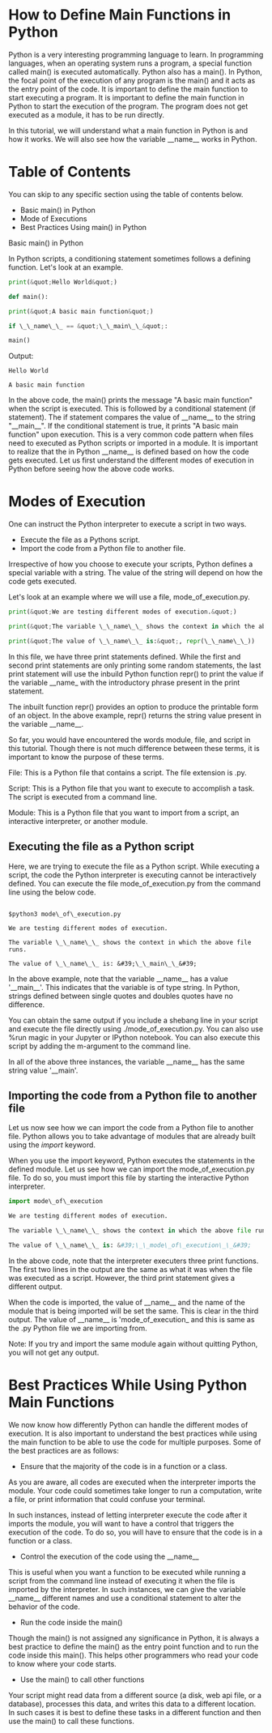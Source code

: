# How to Define Main Functions in Python

Python is a very interesting programming language to learn. In programming languages, when an operating system runs a program, a special function called main() is executed automatically. Python also has a main(). In Python, the focal point of the execution of any program is the main() and it acts as the entry point of the code. It is important to define the main function to start executing a program. It is important to define the main function in Python to start the execution of the program. The program does not get executed as a module, it has to be run directly.

In this tutorial, we will understand what a main function in Python is and how it works. We will also see how the variable \_\_name\_\_ works in Python.

# Table of Contents

You can skip to any specific section using the table of contents below.

- Basic main() in Python
- Mode of Executions
- Best Practices Using main() in Python

Basic main() in Python

In Python scripts, a conditioning statement sometimes follows a defining function. Let&#39;s look at an example.

```python
print(&quot;Hello World&quot;)

def main():

print(&quot;A basic main function&quot;)

if \_\_name\_\_ == &quot;\_\_main\_\_&quot;:

main()
```

Output:

```
Hello World

A basic main function
```
In the above code, the main() prints the message &quot;A basic main function&quot; when the script is executed. This is followed by a conditional statement (if statement). The if statement compares the value of \_\_name\_\_ to the string &quot;\_\_main\_\_&quot;. If the conditional statement is true, it prints &quot;A basic main function&quot; upon execution. This is a very common code pattern when files need to executed as Python scripts or imported in a module. It is important to realize that the in Python \_\_name\_\_ is defined based on how the code gets executed. Let us first understand the different modes of execution in Python before seeing how the above code works.

# Modes of Execution

One can instruct the Python interpreter to execute a script in two ways.

- Execute the file as a Pythons script.
- Import the code from a Python file to another file.

Irrespective of how you choose to execute your scripts, Python defines a special variable with a string. The value of the string will depend on how the code gets executed.

Let&#39;s look at an example where we will use a file, mode\_of\_execution.py.

```python
print(&quot;We are testing different modes of execution.&quot;)

print(&quot;The variable \_\_name\_\_ shows the context in which the above file runs.&quot;)

print(&quot;The value of \_\_name\_\_ is:&quot;, repr(\_\_name\_\_))
```
In this file, we have three print statements defined. While the first and second print statements are only printing some random statements, the last print statement will use the inbuild Python function repr() to print the value if the variable \_\_name\_ with the introductory phrase present in the print statement.

The inbuilt function repr() provides an option to produce the printable form of an object. In the above example, repr() returns the string value present in the variable \_\_name\_\_.

So far, you would have encountered the words module, file, and script in this tutorial. Though there is not much difference between these terms, it is important to know the purpose of these terms.

File: This is a Python file that contains a script. The file extension is .py.

Script: This is a Python file that you want to execute to accomplish a task. The script is executed from a command line.

Module: This is a Python file that you want to import from a script, an interactive interpreter, or another module.

## Executing the file as a Python script

Here, we are trying to execute the file as a Python script. While executing a script, the code the Python interpreter is executing cannot be interactively defined. You can execute the file mode\_of\_execution.py from the command line using the below code.
``` shell

$python3 mode\_of\_execution.py

We are testing different modes of execution.

The variable \_\_name\_\_ shows the context in which the above file runs.

The value of \_\_name\_\_ is: &#39;\_\_main\_\_&#39;
```
In the above example, note that the variable \_\_name\_\_ has a value &#39;\_\_main\_\_&#39;. This indicates that the variable is of type string. In Python, strings defined between single quotes and doubles quotes have no difference.

You can obtain the same output if you include a shebang line in your script and execute the file directly using ./mode\_of\_execution.py. You can also use %run magic in your Jupyter or IPython notebook. You can also execute this script by adding the m-argument to the command line.

In all of the above three instances, the variable \_\_name\_\_ has the same string value &#39;\_\_main&#39;.

## Importing the code from a Python file to another file

Let us now see how we can import the code from a Python file to another file. Python allows you to take advantage of modules that are already built using the _import_ keyword.

When you use the import keyword, Python executes the statements in the defined module. Let us see how we can import the mode\_of\_execution.py file. To do so, you must import this file by starting the interactive Python interpreter.

```python
import mode\_of\_execution

We are testing different modes of execution.

The variable \_\_name\_\_ shows the context in which the above file runs.

The value of \_\_name\_\_ is: &#39;\_\_mode\_of\_execution\_\_&#39;
```
In the above code, note that the interpreter executers three print functions. The first two lines in the output are the same as what it was when the file was executed as a script. However, the third print statement gives a different output.

When the code is imported, the value of \_\_name\_\_ and the name of the module that is being imported will be set the same. This is clear in the third output. The value of \_\_name\_\_ is &#39;mode\_of\_execution\_ and this is same as the .py Python file we are importing from.

Note: If you try and import the same module again without quitting Python, you will not get any output.

# Best Practices While Using Python Main Functions

We now know how differently Python can handle the different modes of execution. It is also important to understand the best practices while using the main function to be able to use the code for multiple purposes. Some of the best practices are as follows:

- Ensure that the majority of the code is in a function or a class.

As you are aware, all codes are executed when the interpreter imports the module. Your code could sometimes take longer to run a computation, write a file, or print information that could confuse your terminal.

In such instances, instead of letting interpreter execute the code after it imports the module, you will want to have a control that triggers the execution of the code. To do so, you will have to ensure that the code is in a function or a class.

- Control the execution of the code using the \_\_name\_\_

This is useful when you want a function to be executed while running a script from the command line instead of executing it when the file is imported by the interpreter. In such instances, we can give the variable \_\_name\_\_ different names and use a conditional statement to alter the behavior of the code.

- Run the code inside the main()

Though the main() is not assigned any significance in Python, it is always a best practice to define the main() as the entry point function and to run the code inside this main(). This helps other programmers who read your code to know where your code starts.

- Use the main() to call other functions

Your script might read data from a different source (a disk, web api file, or a database), processes this data, and writes this data to a different location. In such cases it is best to define these tasks in a different function and then use the main() to call these functions.